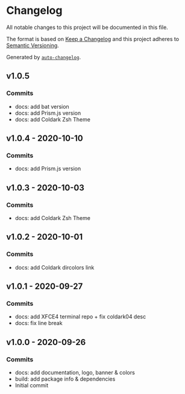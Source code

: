 # Changelog

All notable changes to this project will be documented in this file.

The format is based on [Keep a Changelog](https://keepachangelog.com/en/1.0.0/) and this project adheres to [Semantic Versioning](https://semver.org/spec/v2.0.0.html).

Generated by [`auto-changelog`](https://github.com/CookPete/auto-changelog).

<!-- auto-changelog-above -->

## v1.0.5

### Commits

- docs: add bat version
- docs: add Prism.js version
- docs: add Coldark Zsh Theme

## v1.0.4 - 2020-10-10

### Commits

- docs: add Prism.js version

## v1.0.3 - 2020-10-03

### Commits

- docs: add Coldark Zsh Theme

## v1.0.2 - 2020-10-01

### Commits

- docs: add Coldark dircolors link

## v1.0.1 - 2020-09-27

### Commits

- docs: add XFCE4 terminal repo + fix coldark04 desc
- docs: fix line break

## v1.0.0 - 2020-09-26

### Commits

- docs: add documentation, logo, banner & colors
- build: add package info & dependencies
- Initial commit
